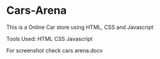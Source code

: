 # Cars-Arena
This is a Online Car store using HTML, CSS and Javascript

Tools Used:
HTML
CSS
Javascript

For screenshot check cars arena.docx


